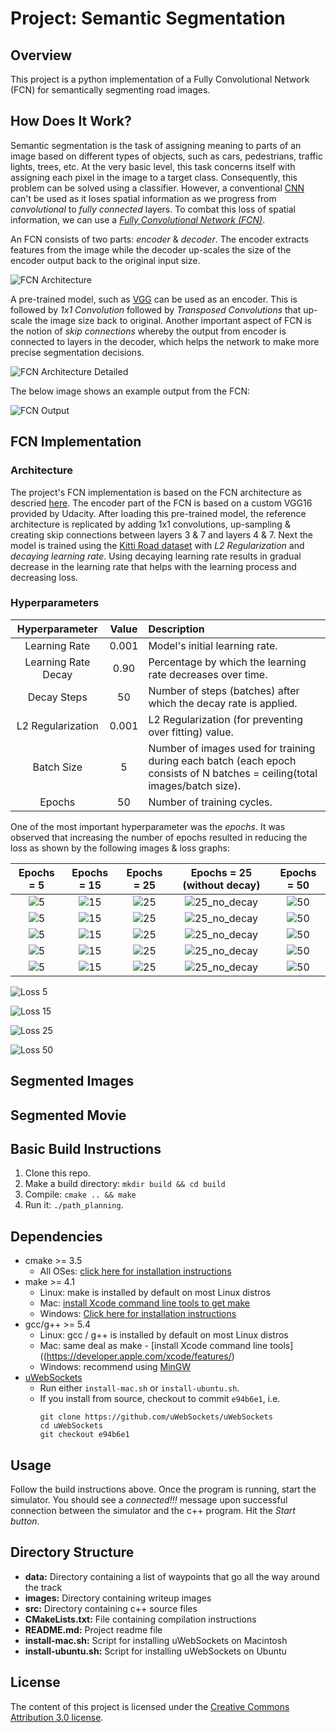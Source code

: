 # Project: Semantic Segmentation
## Overview
This project is a python implementation of a Fully Convolutional Network (FCN) for semantically segmenting road images.

## How Does It Work?

Semantic segmentation is the task of assigning meaning to parts of an image based on different types of objects, such as cars, pedestrians, traffic lights, trees, etc. At the very basic level, this task concerns itself with assigning each pixel in the image to a target class. Consequently, this problem can be solved using a classifier. However, a conventional [CNN](https://en.wikipedia.org/wiki/Convolutional_neural_network) can't be used as it loses spatial information as we progress from *convolutional* to *fully connected* layers. To combat this loss of spatial information, we can use a [*Fully Convolutional Network (FCN)*](https://leonardoaraujosantos.gitbooks.io/artificial-inteligence/content/image_segmentation.html).

An FCN consists of two parts: *encoder* & *decoder*. The encoder extracts features from the image while the decoder up-scales the size of the encoder output back to the original input size. 

![FCN Architecture](./images/fcn_architecture.png)


A pre-trained model, such as [VGG](https://arxiv.org/pdf/1409.1556v6.pdf) can be used as an encoder. This is followed by *1x1 Convolution* followed by *Transposed Convolutions* that up-scale the image size back to original. Another important aspect of FCN is the notion of *skip connections* whereby the output from encoder is connected to layers in the decoder, which helps the network to make more precise segmentation decisions.

![FCN Architecture Detailed](./images/fcn_architecture2.png)

The below image shows an example output from the FCN:

![FCN Output](./images/fcn_output.png)

## FCN Implementation

### Architecture
The project's FCN implementation is based on the FCN architecture as descried [here](https://people.eecs.berkeley.edu/~jonlong/long_shelhamer_fcn.pdf). The encoder part of the FCN is based on a custom VGG16 provided by Udacity. After loading this pre-trained model, the reference architecture is replicated by adding 1x1 convolutions, up-sampling & creating skip connections between layers 3 & 7 and layers 4 & 7. Next the model is trained using the [Kitti Road dataset]([http://www.cvlibs.net/datasets/kitti/eval_road.php)  with *L2 Regularization* and *decaying learning rate*. Using decaying learning rate results in gradual decrease in the learning rate that helps with the learning process and decreasing loss.

### Hyperparameters

| Hyperparameter | Value | Description   		| 
|:---:|:---:|:-------------------------------| 			
| Learning Rate | 0.001 |Model's initial learning rate.|
| Learning Rate Decay | 0.90 |Percentage by which the learning rate decreases over time.|
| Decay Steps | 50 |Number of steps (batches) after which the decay rate is applied.|
| L2 Regularization | 0.001 |L2 Regularization (for preventing over fitting) value.|
| Batch Size | 5 |Number of images used for training during each batch (each epoch consists of N batches = ceiling(total images/batch size).|
| Epochs | 50 |Number of training cycles.|

One of the most important hyperparameter was the *epochs*. It was observed that increasing the number of epochs resulted in reducing the loss as shown by the following images & loss graphs:

|Epochs = 5|Epochs = 15|Epochs = 25|Epochs = 25 (without decay)|Epochs = 50| 
|:---:|:---:|:---:|:---:|:---:|
|![5](./images/5/um_000000.png)|![15](./images/15/um_000000.png)|![25](./images/25/um_000000.png)|![25_no_decay](./images/25_wo_decay/um_000000.png)|![50](./images/50/um_000000.png)|
|![5](./images/5/um_000010.png)|![15](./images/15/um_000010.png)|![25](./images/25/um_000010.png)|![25_no_decay](./images/25_wo_decay/um_000010.png)|![50](./images/50/um_000010.png)|
|![5](./images/5/um_000030.png)|![15](./images/15/um_000030.png)|![25](./images/25/um_000030.png)|![25_no_decay](./images/25_wo_decay/um_000030.png)|![50](./images/50/um_000030.png)|
|![5](./images/5/um_000085.png)|![15](./images/15/um_000085.png)|![25](./images/25/um_000085.png)|![25_no_decay](./images/25_wo_decay/um_000085.png)|![50](./images/50/um_000085.png)|
|![5](./images/5/um_000095.png)|![15](./images/15/um_000095.png)|![25](./images/25/um_000095.png)|![25_no_decay](./images/25_wo_decay/um_000095.png)|![50](./images/50/um_000095.png)|

![Loss 5](./images/5_epoch_loss_chart.png)

![Loss 15](./images/15_epoch_loss_chart.png)

![Loss 25](./images/25_epoch_loss_chart.png)

![Loss 50](./images/50_epoch_loss_chart.png)

## Segmented Images
## Segmented Movie


## Basic Build Instructions

1. Clone this repo.
2. Make a build directory: `mkdir build && cd build`
3. Compile: `cmake .. && make`
4. Run it: `./path_planning`.


## Dependencies

* cmake >= 3.5
  * All OSes: [click here for installation instructions](https://cmake.org/install/)
* make >= 4.1
  * Linux: make is installed by default on most Linux distros
  * Mac: [install Xcode command line tools to get make](https://developer.apple.com/xcode/features/)
  * Windows: [Click here for installation instructions](http://gnuwin32.sourceforge.net/packages/make.htm)
* gcc/g++ >= 5.4
  * Linux: gcc / g++ is installed by default on most Linux distros
  * Mac: same deal as make - [install Xcode command line tools]((https://developer.apple.com/xcode/features/)
  * Windows: recommend using [MinGW](http://www.mingw.org/)
* [uWebSockets](https://github.com/uWebSockets/uWebSockets)
  * Run either `install-mac.sh` or `install-ubuntu.sh`.
  * If you install from source, checkout to commit `e94b6e1`, i.e.
    ```
    git clone https://github.com/uWebSockets/uWebSockets 
    cd uWebSockets
    git checkout e94b6e1
    ```

## Usage

Follow the build instructions above. Once the program is running, start the simulator. You should see a *connected!!!* message upon successful connection between the simulator and the c++ program. Hit the *Start button*. 

## Directory Structure

* **data:** Directory containing a list of waypoints that go all the way around the track
* **images:** Directory containing writeup images
* **src:** Directory containing c++ source files
* **CMakeLists.txt:** File containing compilation instructions
* **README.md:** Project readme file
* **install-mac.sh:** Script for installing uWebSockets on Macintosh
* **install-ubuntu.sh:** Script for installing uWebSockets on Ubuntu

## License

The content of this project is licensed under the [Creative Commons Attribution 3.0 license](https://creativecommons.org/licenses/by/3.0/us/deed.en_US).
